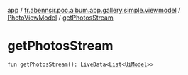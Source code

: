 [app](../../index.md) / [fr.abennsir.poc.album.app.gallery.simple.viewmodel](../index.md) / [PhotoViewModel](index.md) / [getPhotosStream](./get-photos-stream.md)

# getPhotosStream

`fun getPhotosStream(): LiveData<`[`List`](https://kotlinlang.org/api/latest/jvm/stdlib/kotlin.collections/-list/index.html)`<`[`UiModel`](../../fr.abennsir.poc.album.app.gallery.data/-ui-model/index.md)`>>`